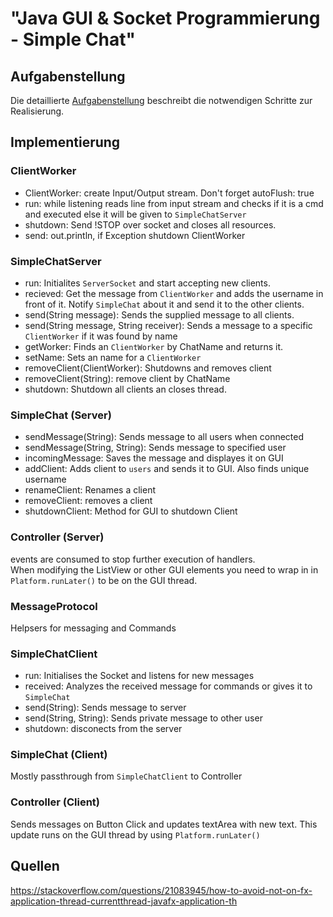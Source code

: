 # "Java GUI & Socket Programmierung - Simple Chat"

## Aufgabenstellung
Die detaillierte [Aufgabenstellung](TASK.md) beschreibt die notwendigen Schritte zur Realisierung.

## Implementierung


### ClientWorker 
* ClientWorker: create Input/Output stream. Don't forget autoFlush: true
* run: while listening reads line from input stream and checks if it is 
    a cmd and executed else it will be given to `SimpleChatServer`
* shutdown: Send !STOP over socket and closes all resources.
* send: out.println, if Exception shutdown ClientWorker

### SimpleChatServer
* run: Initialites `ServerSocket` and start accepting new clients.
* recieved: Get the message from `ClientWorker` and adds the username in
    front of it. Notify `SimpleChat` about it and send it to the other
    clients.
* send(String message): Sends the supplied message to all clients.
* send(String message, String receiver): Sends a message to a specific
    `ClientWorker` if it was found by name
* getWorker: Finds an `ClientWorker` by ChatName and returns it.
* setName: Sets an name for a `ClientWorker`
* removeClient(ClientWorker): Shutdowns and removes client
* removeClient(String): remove client by ChatName
* shutdown: Shutdown all clients an closes thread.

### SimpleChat (Server)
* sendMessage(String): Sends message to all users when connected
* sendMessage(String, String): Sends message to specified user
* incomingMessage: Saves the message and displayes it on GUI
* addClient: Adds client to `users` and sends it to GUI. Also finds unique username
* renameClient: Renames a client
* removeClient: removes a client
* shutdownClient: Method for GUI to shutdown Client

### Controller (Server)
events are consumed to stop further execution of handlers.  
When modifying the ListView or other GUI elements you need to wrap in in 
`Platform.runLater()` to be on the GUI thread.

### MessageProtocol

Helpsers for messaging and Commands

### SimpleChatClient

* run: Initialises the Socket and listens for new messages
* received: Analyzes the received message for commands or gives it to `SimpleChat`
* send(String): Sends message to server
* send(String, String): Sends private message to other user
* shutdown: disconects from the server

### SimpleChat (Client)

Mostly passthrough from `SimpleChatClient` to Controller

### Controller (Client)

Sends messages on Button Click and updates textArea with new text. This update runs on the GUI thread by using `Platform.runLater()`

## Quellen

https://stackoverflow.com/questions/21083945/how-to-avoid-not-on-fx-application-thread-currentthread-javafx-application-th